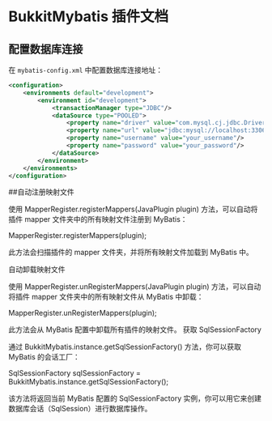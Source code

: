 # BukkitMybatis 插件文档

## 配置数据库连接

在 `mybatis-config.xml` 中配置数据库连接地址：

```xml
<configuration>
    <environments default="development">
        <environment id="development">
            <transactionManager type="JDBC"/>
            <dataSource type="POOLED">
                <property name="driver" value="com.mysql.cj.jdbc.Driver"/>
                <property name="url" value="jdbc:mysql://localhost:3306/your_database?useSSL=false"/>
                <property name="username" value="your_username"/>
                <property name="password" value="your_password"/>
            </dataSource>
        </environment>
    </environments>
</configuration>
 ```
##自动注册映射文件

使用 MapperRegister.registerMappers(JavaPlugin plugin) 方法，可以自动将插件 mapper 文件夹中的所有映射文件注册到 MyBatis：

MapperRegister.registerMappers(plugin);

此方法会扫描插件的 mapper 文件夹，并将所有映射文件加载到 MyBatis 中。

自动卸载映射文件

使用 MapperRegister.unRegisterMappers(JavaPlugin plugin) 方法，可以自动将插件 mapper 文件夹中的所有映射文件从 MyBatis 中卸载：

MapperRegister.unRegisterMappers(plugin);

此方法会从 MyBatis 配置中卸载所有插件的映射文件。
获取 SqlSessionFactory

通过 BukkitMybatis.instance.getSqlSessionFactory() 方法，你可以获取 MyBatis 的会话工厂：

SqlSessionFactory sqlSessionFactory = BukkitMybatis.instance.getSqlSessionFactory();

该方法将返回当前 MyBatis 配置的 SqlSessionFactory 实例，你可以用它来创建数据库会话（SqlSession）进行数据库操作。
